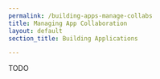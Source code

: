 ```yaml
---
permalink: /building-apps-manage-collabs
title: Managing App Collaboration
layout: default
section_title: Building Applications

---
```


TODO
